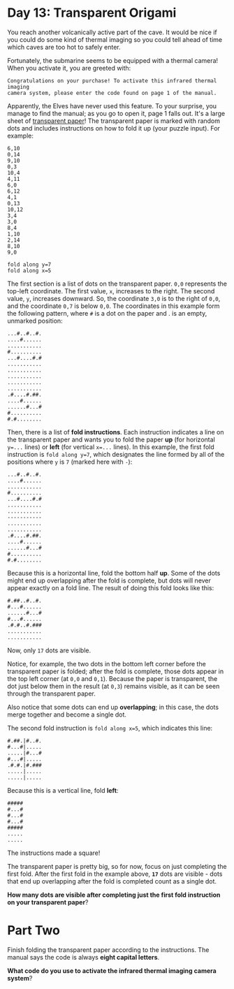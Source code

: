 # Day 13: Transparent Origami
You reach another volcanically active part of the cave. It would be nice if you could do some kind of thermal imaging so 
you could tell ahead of time which caves are too hot to safely enter.

Fortunately, the submarine seems to be equipped with a thermal camera! When you activate it, you are greeted with:
```
Congratulations on your purchase! To activate this infrared thermal imaging
camera system, please enter the code found on page 1 of the manual.
```
Apparently, the Elves have never used this feature. To your surprise, you manage to find the manual; as you go to open 
it, page 1 falls out. It's a large sheet of [transparent paper](https://en.wikipedia.org/wiki/Transparency_(projection))! 
The transparent paper is marked with random dots and includes instructions on how to fold it up (your puzzle input). For 
example:
```
6,10
0,14
9,10
0,3
10,4
4,11
6,0
6,12
4,1
0,13
10,12
3,4
3,0
8,4
1,10
2,14
8,10
9,0

fold along y=7
fold along x=5
```
The first section is a list of dots on the transparent paper. `0,0` represents the top-left coordinate. The first value, 
`x`, increases to the right. The second value, `y`, increases downward. So, the coordinate `3,0` is to the right of 
`0,0`, and the coordinate `0,7` is below `0,0`. The coordinates in this example form the following pattern, where `#` is 
a dot on the paper and . is an empty, unmarked position:
```
...#..#..#.
....#......
...........
#..........
...#....#.#
...........
...........
...........
...........
...........
.#....#.##.
....#......
......#...#
#..........
#.#........
```
Then, there is a list of **fold instructions**. Each instruction indicates a line on the transparent paper and wants you 
to fold the paper **up** (for horizontal `y=...` lines) or **left** (for vertical `x=...` lines). In this example, the 
first fold instruction is `fold along y=7`, which designates the line formed by all of the positions where `y` is `7` 
(marked here with `-`):
```
...#..#..#.
....#......
...........
#..........
...#....#.#
...........
...........
-----------
...........
...........
.#....#.##.
....#......
......#...#
#..........
#.#........
```
Because this is a horizontal line, fold the bottom half **up**. Some of the dots might end up overlapping after the fold 
is complete, but dots will never appear exactly on a fold line. The result of doing this fold looks like this:
```
#.##..#..#.
#...#......
......#...#
#...#......
.#.#..#.###
...........
...........
```
Now, only `17` dots are visible.

Notice, for example, the two dots in the bottom left corner before the transparent paper is folded; after the fold is 
complete, those dots appear in the top left corner (at `0,0` and `0,1`). Because the paper is transparent, the dot just 
below them in the result (at `0,3`) remains visible, as it can be seen through the transparent paper.

Also notice that some dots can end up **overlapping**; in this case, the dots merge together and become a single dot.

The second fold instruction is `fold along x=5`, which indicates this line:
```
#.##.|#..#.
#...#|.....
.....|#...#
#...#|.....
.#.#.|#.###
.....|.....
.....|.....
```
Because this is a vertical line, fold **left**:
```
#####
#...#
#...#
#...#
#####
.....
.....
```
The instructions made a square!

The transparent paper is pretty big, so for now, focus on just completing the first fold. After the first fold in the 
example above, **`17`** dots are visible - dots that end up overlapping after the fold is completed count as a single 
dot.

**How many dots are visible after completing just the first fold instruction on your transparent paper**?

# Part Two
Finish folding the transparent paper according to the instructions. The manual says the code is always **eight capital 
letters**.

**What code do you use to activate the infrared thermal imaging camera system**?
